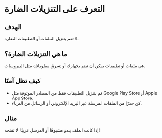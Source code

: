 # التعرف على التنزيلات الضارة

## الهدف
لا تقم بتنزيل الملفات أو التطبيقات الضارة.

## ما هي التنزيلات الضارة؟
هي ملفات أو تطبيقات يمكن أن تضر بجهازك أو تسرق معلوماتك مثل الفيروسات.

## كيف تظل آمنًا
- قم بتنزيل التطبيقات فقط من المصادر الموثوقة مثل Google Play Store أو Apple App Store.
- كن حذرًا من الملفات المرسلة عبر البريد الإلكتروني أو الرسائل من الغرباء.

## مثال
إذا كانت الملف يبدو مشبوهًا أو المرسل غريبًا، لا تفتحه!